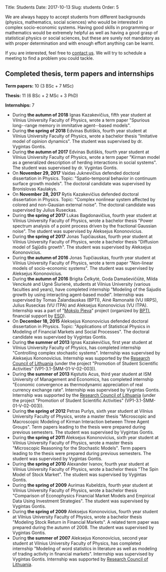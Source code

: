 Title: Students
Date: 2017-10-13
Slug: students
Order: 5

We are always happy to accept students from different backgrounds
(physics, mathematics, social sciences) who would be interested in complex
socio-economic systems. Having good skills in programming or mathematics
would be extremely helpful as well as having a good grasp of statistical
physics or social sciences, but these are surely not mandatory as with
proper determination and with enough effort anything can be learnt.

If you are interested, feel free to [contact us]({filename}/pages/about.md).
We will try to schedule a meeting to find a problem you could tackle.

## Completed thesis, term papers and internships

**Term papers:** 10 (3 BSc + 7 MSc)

**Thesis:** 11 (6 BSc + 2 MSc + 3 PhD)

**Internships:** 7

* During **the autumn of 2018** Ignas Kazakevičius, fifth year student
at Vilnius University Faculty of Physics, wrote a term paper "Spurious
long--range memory in immitative agent--based models".
* During **the spring of 2018** Edvinas Butiškis, fourth year student
at Vilnius University Faculty of Physics, wrote a bachelor thesis
"Imitative model of opinion dynamics". The student was supervised by
dr. Vygintas Gontis.
* During **the autumn of 2017** Edvinas Butiškis, fourth year student
at Vilnius University Faculty of Physics, wrote a term paper "Kirman
model as a generalized description of herding interactions in social
systems". The student was supervised by dr. Vygintas Gontis.
* On **November 29, 2017** Vaidas Juknevičius defended doctoral
dissertation in Physics. Topic: "Spatio-temporal behavior in continuum
surface growth models". The doctoral candidate was supervised by
Bronislovas Kaulakys.
* On **November 28, 2017** Rytis Kazakevičius defended doctoral
dissertation in Physics. Topic: "Complex nonlinear system affected by
colored and non-Gausian external noise". The doctoral candidate was
supervised by Julius Ruseckas.
* During **the spring of 2017** Lukas Bagdonavičius, fourth year student
at Vilnius University Faculty of Physics, wrote a bachelor thesis "Power
spectrum analysis of a point process driven by the fractional Gaussian
noise". The student was supervised by Aleksejus Kononovicius.
* During **the spring of 2017** Jonas Tupčiauskas, fourth year student
at Vilnius University Faculty of Physics, wrote a bachelor thesis
"Diffusion model of Sąjūdis growth". The student was supervised by
Aleksejus Kononovicius.
* During **the autumn of 2016** Jonas Tupčiauskas, fourth year student
at Vilnius University Faculty of Physics, wrote a term paper "Non-linear
models of socio-economic systems". The student was supervised by Aleksejus
Kononovicius.
* During **the autumn of 2016** Brigita Čelkytė, Goda Damaševičiūtė,
Milda Venckutė and Ugnė Šiurienė, students at Vilnius University
(various faculties and years), have completed internship "Modeling of
the Sajudis growth by using interacting agent-based model". Internship
was supervised by Tomas Žalandauskas (BPTI), Ainė Ramonaitė (VU
IIRPS), Julius Ruseckas (VU ITPA) and Aleksejus Kononovicius (VU
ITPA). Internship was a part of "[Mokslo Pieva](http://mokslopieva.lt)"
project (organized by [BPTI](http://bpti.eu), financial support by
[ESO](http://www.eso.lt)).
* On **December 18, 2015** Aleksejus Kononovicius defended doctoral
dissertation in Physics. Topic:  "Applications of Statistical Physics
in Modeling of Financial Markets and Social Processes". The doctoral
candidate was supervised by Vygintas Gontis.
* During **the summer of 2013** Ignas Kazakevičius, first year student
at Vilnius University Faculty of Physics, has completed internship
"Controlling complex stochastic systems". Internship was supervised by
Aleksejus Kononovicius. Internship was supported
by the [Research Council of Lithuania](http://www.lmt.lt)
(under the project "Promotion of Student Scientific Activities"
(VP1-3.1-ŠMM-01-V-02-003)).
* During **the summer of 2013** Kęstutis Acus, third year student at
ISM University of Management and Economics, has completed internship
"Economic convergence as thermodynamic appreciation of real currency
exchange rate". Internship was supervised by Vygintas Gontis. Internship
was supported by the [Research Council of
Lithuania](http://www.lmt.lt) (under the project "Promotion of Student
Scientific Activities" (VP1-3.1-ŠMM-01-V-02-003)).
* During **the spring of 2012** Petras Purlys, sixth year student
at Vilnius University Faculty of Physics, wrote a master thesis
"Microscopic and Macroscopic Modeling of Kirman Interaction between
Three Agent Groups". Term papers leading to the thesis were prepared
during previous semesters. The student was supervised by Vygintas Gontis.
* During **the spring of 2011** Aleksejus Kononovicius, sixth year
student at Vilnius University Faculty of Physics, wrote a master thesis
"Microscopic Reasoning for the Stochastic Models". Term papers leading
to the thesis were prepared during previous semesters. The student was
supervised by Vygintas Gontis.
* During **the spring of 2010** Alexander Ivanov, fourth year student at
Vilnius University Faculty of Physics, wrote a bachelor thesis "The Spin
Model of Stock Market". The student was supervised by Vygintas Gontis.
* During **the spring of 2009** Aurimas Kubeldzis, fourth year student at
Vilnius University Faculty of Physics, wrote a bachelor thesis "Comparison
of Econophysics Financial Market Models and Empirical Data Using
Investment Strategies". The student was supervised by Vygintas Gontis.
* During **the spring of 2009** Aleksejus Kononovicius, fourth year
student at Vilnius University Faculty of Physics, wrote a bachelor thesis
"Modeling Stock Return in Financial Markets". A related term paper
was prepared during the autumn of 2008. The student was supervised by
Vygintas Gontis.
* During **the summer of 2007** Aleksejus Kononovicius, second year
student at Vilnius University Faculty of Physics, has completed internship
"Modeling of word statistics in literature as well as modeling of trading
activity in financial markets". Internship was supervised by Vygintas Gontis.
Internship was supported by [Research Council of Lithuania](http://www.lmt.lt).
